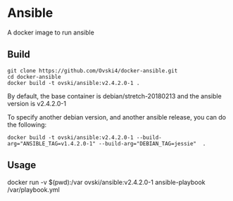 Ansible
=======

A docker image to run ansible

Build
-----

```
git clone https://github.com/Ovski4/docker-ansible.git
cd docker-ansible
docker build -t ovski/ansible:v2.4.2.0-1 .
```

By default, the base container is debian/stretch-20180213 and the ansible version is v2.4.2.0-1

To specify another debian version, and another ansible release, you can do the following:

```
docker build -t ovski/ansible:v2.4.2.0-1 --build-arg="ANSIBLE_TAG=v1.4.2.0-1" --build-arg="DEBIAN_TAG=jessie"  .
```

Usage
-----

docker run -v $(pwd):/var ovski/ansible:v2.4.2.0-1 ansible-playbook /var/playbook.yml 
